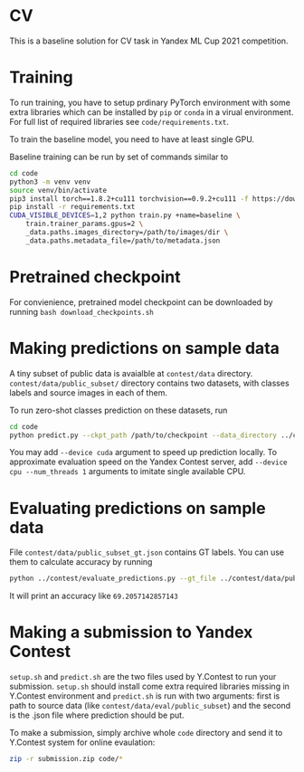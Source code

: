 # CV
This is a baseline solution for CV task in Yandex ML Cup 2021 competition.


# Training
To run training, you have to setup prdinary PyTorch environment with some extra
libraries which can be installed by `pip` or `conda` in a virual environment.
For full list of required libraries see `code/requirements.txt`.

To train the baseline model, you need to have at least single GPU.

Baseline training can be run by set of commands similar to
```bash
cd code
python3 -m venv venv
source venv/bin/activate
pip3 install torch==1.8.2+cu111 torchvision==0.9.2+cu111 -f https://download.pytorch.org/whl/lts/1.8/torch_lts.html
pip install -r requirements.txt
CUDA_VISIBLE_DEVICES=1,2 python train.py +name=baseline \
    train.trainer_params.gpus=2 \
    _data.paths.images_directory=/path/to/images/dir \
    _data.paths.metadata_file=/path/to/metadata.json
```

# Pretrained checkpoint
For convienience, pretrained model checkpoint can be downloaded by running
`bash download_checkpoints.sh`


# Making predictions on sample data
A tiny subset of public data is avaialble at `contest/data` directory.
`contest/data/public_subset/` directory contains two datasets, with classes labels 
and source images in each of them.

To run zero-shot classes prediction on these datasets, run
```bash
cd code
python predict.py --ckpt_path /path/to/checkpoint --data_directory ../contest/data/public_subset/ --predicts_file ../contest/predictions.json
```

You may add `--device cuda` argument to speed up prediction locally.
To approximate evaluation speed on the Yandex Contest server, add `--device cpu --num_threads 1`
arguments to imitate single available CPU.


# Evaluating predictions on sample data
File `contest/data/public_subset_gt.json` contains GT labels. You can use them to calculate accuracy by running
```bash
python ../contest/evaluate_predictions.py --gt_file ../contest/data/public_subset_gt.json --predicts_file ../contest/predictions.json --average 1 --strict 1
```
It will print an accuracy like `69.2057142857143`


# Making a submission to Yandex Contest
`setup.sh` and `predict.sh` are the two files used by Y.Contest to run your submission.
`setup.sh` should install come extra required libraries missing in Y.Contest environment and `predict.sh` is run with two arguments: first is path to source data (like `contest/data/eval/public_subset`) and the second is the .json file where prediction should be put.

To make a submission, simply archive whole `code` directory and send it to Y.Contest system for online evaulation:
```bash
zip -r submission.zip code/*
```